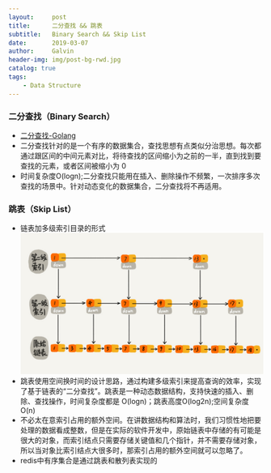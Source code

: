 ```yaml
---
layout:     post
title:      二分查找 && 跳表
subtitle:   Binary Search && Skip List
date:       2019-03-07
author:     Galvin
header-img: img/post-bg-rwd.jpg
catalog: true
tags:
    - Data Structure
--- 
```



### 二分查找（Binary Search）
* [二分查找-Golang](https://github.com/Galvin-wjw/Golang-study/blob/master/Algorithm/binary-search.go)
* 二分查找针对的是一个有序的数据集合，查找思想有点类似分治思想。每次都通过跟区间的中间元素对比，将待查找的区间缩小为之前的一半，直到找到要查找的元素，或者区间被缩小为 0
* 时间复杂度O(logn);二分查找只能用在插入、删除操作不频繁，一次排序多次查找的场景中。针对动态变化的数据集合，二分查找将不再适用。 

### 跳表（Skip List）
* 链表加多级索引目录的形式
![image](https://raw.githubusercontent.com/Galvin-wjw/Galvin-wjw.github.io/master/img/skip-list.jpg)
* 跳表使用空间换时间的设计思路，通过构建多级索引来提高查询的效率，实现了基于链表的“二分查找”。跳表是一种动态数据结构，支持快速的插入、删除、查找操作，时间复杂度都是 O(logn)；跳表高度O(log2n);空间复杂度O(n)
* 不必太在意索引占用的额外空间。在讲数据结构和算法时，我们习惯性地把要处理的数据看成整数，但是在实际的软件开发中，原始链表中存储的有可能是很大的对象，而索引结点只需要存储关键值和几个指针，并不需要存储对象，所以当对象比索引结点大很多时，那索引占用的额外空间就可以忽略了。
* redis中有序集合是通过跳表和散列表实现的
